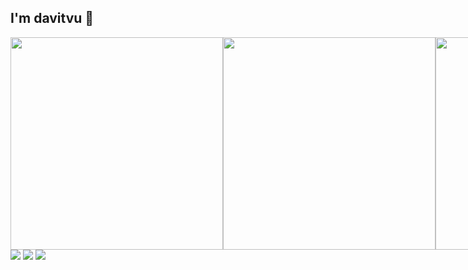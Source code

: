 ## I'm davitvu 👋
<div style="display: flex; justify-content: space-between;">
  <img width="340px" src="https://wakatime.com/share/@2119ac9d-94b0-40d1-b0d1-ee6333d3459c/271e6711-b472-436c-af61-486fe24fb031.svg" />
  <img width="340px" src="https://wakatime.com/share/@2119ac9d-94b0-40d1-b0d1-ee6333d3459c/d043e753-ae3f-49f2-8928-edebcba160f2.svg" />
  <img width="340px" src="https://wakatime.com/share/@2119ac9d-94b0-40d1-b0d1-ee6333d3459c/d6d115ff-55d7-4a2a-af11-0f119ef7faa9.svg" />
</div

<img src="https://wakatime.com/share/@2119ac9d-94b0-40d1-b0d1-ee6333d3459c/cd199553-6e65-49a3-acb0-852f68cecc1a.svg" />

<img src="https://wakatime.com/share/@2119ac9d-94b0-40d1-b0d1-ee6333d3459c/5166382e-048f-49b9-83a9-d835b31e9fdf.svg" />

<img src="https://wakatime.com/share/@2119ac9d-94b0-40d1-b0d1-ee6333d3459c/d61a2c00-d177-42d9-a071-6e99deb9ac76.svg" />

<img src="https://wakatime.com/share/@2119ac9d-94b0-40d1-b0d1-ee6333d3459c/5a53905f-a2e1-4a85-a4be-fb379fcf36c7.svg" />

<!--
**intheplan/intheplan** is a ✨ _special_ ✨ repository because its `README.md` (this file) appears on your GitHub profile.

Here are some ideas to get you started:

- 🔭 I’m currently working on ...
- 🌱 I’m currently learning ...
- 👯 I’m looking to collaborate on ...
- 🤔 I’m looking for help with ...
- 💬 Ask me about ...
- 📫 How to reach me: ...
- 😄 Pronouns: ...
- ⚡ Fun fact: ...
-->
